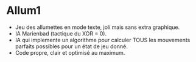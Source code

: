 # Allum1

* Jeu des allumettes en mode texte, joli mais sans extra graphique.
* IA Marienbad (tactique du XOR = 0).
* IA qui implemente un algorithme pour calculer TOUS les
  mouvements parfaits possibles pour un état de jeu donné.
* Code propre, clair et optimisé au maximum.
